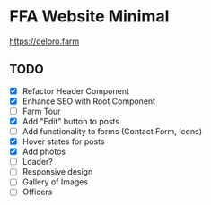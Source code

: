 # FFA Website Minimal
https://deloro.farm

## TODO
- [x] Refactor Header Component
- [x] Enhance SEO with Root Component
- [ ] Farm Tour
- [x] Add "Edit" button to posts
- [ ] Add functionality to forms (Contact Form, Icons)
- [x] Hover states for posts
- [x] Add photos
- [ ] Loader?
- [ ] Responsive design
- [ ] Gallery of Images
- [ ] Officers